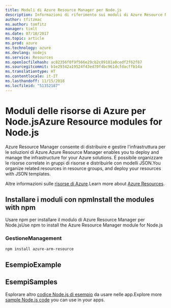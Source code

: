 ```yaml
---
title: Moduli di Azure Resource Manager per Node.js
description: Informazioni di riferimento sui moduli di Azure Resource Manager per Node.js
author: tfitzmac
ms.author: tomfitz
manager: timlt
ms.date: 07/18/2017
ms.topic: article
ms.prod: azure
ms.technology: azure
ms.devlang: nodejs
ms.service: Resources
ms.openlocfilehash: ac82356f0f9f566e29cb2c89181a0cedf2f62f87
ms.sourcegitcommit: b1e29342a19524f43ed70f4bc961dcfdacffb14a
ms.translationtype: HT
ms.contentlocale: it-IT
ms.lasthandoff: 11/15/2018
ms.locfileid: "51352187"
---
```

# <a name="azure-resource-modules-for-nodejs"></a><span data-ttu-id="8248e-103">Moduli delle risorse di Azure per Node.js</span><span class="sxs-lookup"><span data-stu-id="8248e-103">Azure Resource modules for Node.js</span></span>

<span data-ttu-id="8248e-104">Azure Resource Manager consente di distribuire e gestire l'infrastruttura per le soluzioni di Azure.</span><span class="sxs-lookup"><span data-stu-id="8248e-104">Azure Resource Manager enables you to deploy and manage the infrastructure for your Azure solutions.</span></span> <span data-ttu-id="8248e-105">È possibile organizzare le risorse correlate in gruppi di risorse e distribuirle con modelli JSON.</span><span class="sxs-lookup"><span data-stu-id="8248e-105">You organize related resources in resource groups, and deploy your resources with JSON templates.</span></span>

<span data-ttu-id="8248e-106">Altre informazioni sulle [risorse di Azure](https://docs.microsoft.com/azure/azure-resource-manager/).</span><span class="sxs-lookup"><span data-stu-id="8248e-106">Learn more about [Azure Resources](https://docs.microsoft.com/azure/azure-resource-manager/).</span></span>

## <a name="install-the-modules-with-npm"></a><span data-ttu-id="8248e-107">Installare i moduli con npm</span><span class="sxs-lookup"><span data-stu-id="8248e-107">Install the modules with npm</span></span>

<span data-ttu-id="8248e-108">Usare npm per installare il modulo di Azure Resource Manager per Node.js</span><span class="sxs-lookup"><span data-stu-id="8248e-108">Use npm to install the Azure Resource Manager module for Node.js</span></span>

### <a name="management"></a><span data-ttu-id="8248e-109">Gestione</span><span class="sxs-lookup"><span data-stu-id="8248e-109">Management</span></span>

```bash
npm install azure-arm-resource
```

## <a name="example"></a><span data-ttu-id="8248e-110">Esempio</span><span class="sxs-lookup"><span data-stu-id="8248e-110">Example</span></span>

## <a name="samples"></a><span data-ttu-id="8248e-111">Esempi</span><span class="sxs-lookup"><span data-stu-id="8248e-111">Samples</span></span>

<span data-ttu-id="8248e-112">Esplorare altro [codice Node.js di esempio](https://azure.microsoft.com/resources/samples/?platform=nodejs) da usare nelle app.</span><span class="sxs-lookup"><span data-stu-id="8248e-112">Explore more [sample Node.js code](https://azure.microsoft.com/resources/samples/?platform=nodejs) you can use in your apps.</span></span>